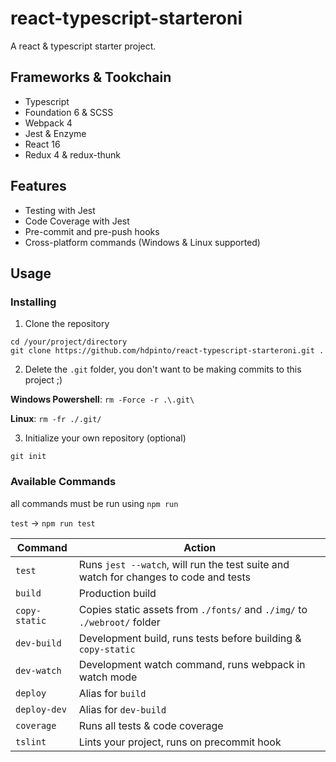 # react-typescript-starteroni

A react & typescript starter project.

## Frameworks & Tookchain

 - Typescript
 - Foundation 6 & SCSS
 - Webpack 4
 - Jest & Enzyme
 - React 16
 - Redux 4 & redux-thunk

## Features
 
 - Testing with Jest
 - Code Coverage with Jest
 - Pre-commit and pre-push hooks
 - Cross-platform commands (Windows & Linux supported)
 
 ## Usage
 
 ### Installing
 
 1. Clone the repository
 
 ```
 cd /your/project/directory
 git clone https://github.com/hdpinto/react-typescript-starteroni.git .
 ```
 
 2. Delete the `.git` folder, you don't want to be making commits to this project ;)
 
 **Windows Powershell**: `rm -Force -r .\.git\`
 
 **Linux**: `rm -fr ./.git/`
 
 3. Initialize your own repository (optional)
 ```
 git init
 ```
 
 ### Available Commands

all commands must be run using `npm run`

`test` &rarr; `npm run test`
 
| Command       | Action                                                                               |
|---------------|--------------------------------------------------------------------------------------|
| `test`        | Runs `jest --watch`, will run the test suite and watch for changes to code and tests |
| `build`       | Production build                                                                     |
| `copy-static` | Copies static assets from `./fonts/` and `./img/` to `./webroot/` folder             |
| `dev-build`   | Development build, runs tests before building & `copy-static`                        |
| `dev-watch`   | Development watch command, runs webpack in watch mode                                |
| `deploy`      | Alias for `build`                                                                    |
| `deploy-dev`  | Alias for `dev-build`                                                                |
| `coverage`    | Runs all tests & code coverage                                                       |
| `tslint`      | Lints your project, runs on precommit hook                                           |
